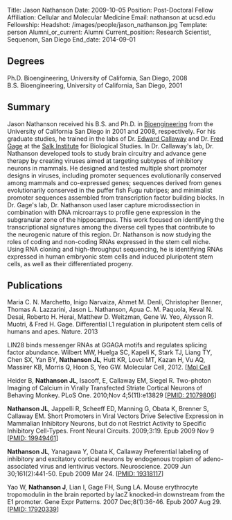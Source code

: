 Title: Jason Nathanson
Date: 2009-10-05
Position: Post-Doctoral Fellow
Affiliation: Cellular and Molecular Medicine
Email: nathanson at ucsd.edu
Fellowship:
Headshot: /images/people/jason_nathanson.jpg
Template: person
Alumni_or_current: Alumni
Current_position: Research Scientist, Sequenom, San Diego
End_date: 2014-09-01

## Degrees
Ph.D. Bioengineering, University of California, San Diego, 2008 <br>
B.S. Bioengineering, University of California, San Diego, 2001 <br>

## Summary
Jason Nathanson received his B.S. and Ph.D. in [Bioengineering](http://be.ucsd.edu/) from the University of California San Diego in 2001 and 2008, respectively. For his graduate studies, he trained in the labs of Dr. [Edward Callaway](http://www.salk.edu/faculty/callaway.html) and Dr. [Fred Gage](http://www.salk.edu/faculty/gage.html) at the [Salk Institute](http://www.salk.edu/) for Biological Studies. In Dr. Callaway's lab, Dr. Nathanson developed tools to study brain circuitry and advance gene therapy by creating viruses aimed at targeting subtypes of inhibitory neurons in mammals. He designed and tested multiple short promoter designs in viruses, including promoter sequences evolutionarily conserved among mammals and co-expressed genes; sequences derived from genes evolutionarily conserved in the puffer fish Fugu rubripes; and minimalist promoter sequences assembled from transcription factor building blocks.  In Dr. Gage's lab, Dr. Nathanson used laser capture microdissection in combination with DNA microarrays to profile gene expression in the subgranular zone of the hippocampus. This work focused on identifying the transcriptional signatures among the diverse cell types that contribute to the neurogenic nature of this region. Dr. Nathanson is now studying the roles of coding and non-coding RNAs expressed in the stem cell niche. Using RNA cloning and high-throughput sequencing, he is identifying RNAs expressed in human embryonic stem cells and induced pluripotent stem cells, as well as their differentiated progeny.

## Publications
Maria C. N. Marchetto, Inigo Narvaiza, Ahmet M. Denli, Christopher Benner, Thomas A. Lazzarini, Jason L. Nathanson, Apua C. M. Paquola, Keval N. Desai, Roberto H. Herai, Matthew D. Weitzman, Gene W. Yeo, Alysson R. Muotri, & Fred H. Gage. Differential L1 regulation in pluripotent stem cells of humans and apes. Nature. 2013

LIN28 binds messenger RNAs at GGAGA motifs and regulates splicing factor abundance. Wilbert MW, Huelga SC, Kapeli K, Stark TJ, Liang TY, Chen SX, Yan BY, **Nathanson JL**, Hutt KR, Lovci MT, Kazan H, Vu AQ, Massirer KB, Morris Q, Hoon S, Yeo GW. Molecular Cell, 2012. [[Mol Cell](http://www.cell.com/molecular-cell/abstract/S1097-2765(12)00690-9)

Heider B, **Nathanson JL**, Isacoff, E, Callaway EM, Siegel R. Two-photon Imaging of Calcium in Virally Transfected Striate Cortical Neurons of Behaving Monkey. PLoS One. 2010;Nov 4;5(11):e13829 [[PMID: 21079806](http://www.ncbi.nlm.nih.gov/pubmed/21079806)]

**Nathanson JL**, Jappelli R, Scheeff ED, Manning G, Obata K, Brenner S, Callaway EM. Short Promoters in Viral Vectors Drive Selective Expression in Mammalian Inhibitory Neurons, but do not Restrict Activity to Specific Inhibitory Cell-Types. Front Neural Circuits. 2009;3:19. Epub 2009 Nov 9 [[PMID: 19949461](http://www.ncbi.nlm.nih.gov/pubmed/19949461)]

**Nathanson JL**, Yanagawa Y, Obata K, Callaway Preferential labeling of inhibitory and excitatory cortical neurons by endogenous tropism of adeno-associated virus and lentivirus vectors. Neuroscience. 2009 Jun 30;161(2):441-50. Epub 2009 Mar 24. [[PMID: 19318117](http://www.ncbi.nlm.nih.gov/pubmed/19318117)]

Yao W, **Nathanson J**, Lian I, Gage FH, Sung LA. Mouse erythrocyte tropomodulin in the brain reported by lacZ knocked-in downstream from the E1 promoter. Gene Expr Patterns. 2007 Dec;8(1):36-46. Epub 2007 Aug 29. [[PMID: 17920339](http://www.ncbi.nlm.nih.gov/pubmed/17920339)]
